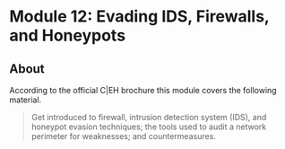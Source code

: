 # Module 12: Evading IDS, Firewalls, and Honeypots

## About

According to the official C|EH brochure this module covers the following material.

> Get introduced to firewall, intrusion detection system (IDS), and
honeypot evasion techniques; the tools used to audit a network
perimeter for weaknesses; and countermeasures.
